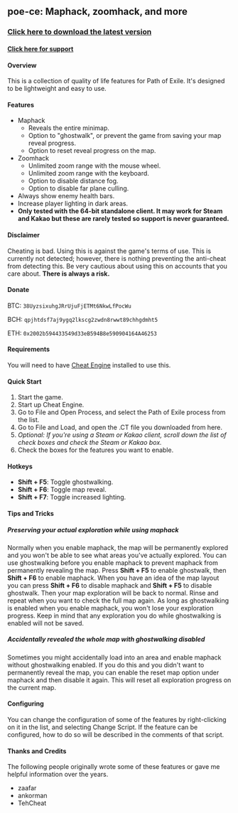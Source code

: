 ## poe-ce: Maphack, zoomhack, and more

### [Click here to download the latest version](https://github.com/zxc88645/poe-ce/raw/master/ct/maper_CE_3.12.1.zip)

#### [Click here for support](https://www.ownedcore.com/forums/showthread.php?p=4216273)

#### Overview

This is a collection of quality of life features for Path of Exile. It's designed to be lightweight and easy to use.


#### Features

* Maphack
    - Reveals the entire minimap.
    - Option to "ghostwalk", or prevent the game from saving your map reveal progress.
    - Option to reset reveal progress on the map.
* Zoomhack
    - Unlimited zoom range with the mouse wheel.
    - Unlimited zoom range with the keyboard.
    - Option to disable distance fog.
    - Option to disable far plane culling.
* Always show enemy health bars.
* Increase player lighting in dark areas.
* **Only tested with the 64-bit standalone client. It may work for Steam and Kakao but these are rarely tested so support is never guaranteed.**


#### Disclaimer

Cheating is bad. Using this is against the game's terms of use. This is currently not detected; however, there is nothing preventing the anti-cheat from detecting this. Be very cautious about using this on accounts that you care about. **There is always a risk.**


#### Donate

BTC: `38UyzsixuhgJRrUjuFjETMt6NkwLfPocWu`

BCH: `qpjhtdsf7aj9ygq2lkscg2zwdn8rwwt89chhgdmht5`

ETH: `0x2002b594433549d33eB594B8e590904164A46253`


#### Requirements

You will need to have [Cheat Engine](https://cheatengine.org) installed to use this.


#### Quick Start

1. Start the game.
2. Start up Cheat Engine.
3. Go to File and Open Process, and select the Path of Exile process from the list.
4. Go to File and Load, and open the .CT file you downloaded from here.
5. *Optional: If you're using a Steam or Kakao client, scroll down the list of check boxes and check the Steam or Kakao box.*
6. Check the boxes for the features you want to enable.


#### Hotkeys

* **Shift + F5**: Toggle ghostwalking.
* **Shift + F6**: Toggle map reveal.
* **Shift + F7**: Toggle increased lighting.


#### Tips and Tricks

##### Preserving your actual exploration while using maphack

Normally when you enable maphack, the map will be permanently explored and you won't be able to see what areas you've actually explored. You can use ghostwalking before you enable maphack to prevent maphack from permanently revealing the map. Press **Shift + F5** to enable ghostwalk, then **Shift + F6** to enable maphack. When you have an idea of the map layout you can press **Shift + F6** to disable maphack and **Shift + F5** to disable ghostwalk. Then your map exploration will be back to normal. Rinse and repeat when you want to check the full map again. As long as ghostwalking is enabled when you enable maphack, you won't lose your exploration progress. Keep in mind that any exploration you do while ghostwalking is enabled will not be saved.

##### Accidentally revealed the whole map with ghostwalking disabled

Sometimes you might accidentally load into an area and enable maphack without ghostwalking enabled. If you do this and you didn't want to permanently reveal the map, you can enable the reset map option under maphack and then disable it again. This will reset all exploration progress on the current map.


#### Configuring

You can change the configuration of some of the features by right-clicking on it in the list, and selecting Change Script. If the feature can be configured, how to do so will be described in the comments of that script.


#### Thanks and Credits

The following people originally wrote some of these features or gave me helpful information over the years.

* zaafar
* ankorman
* TehCheat

